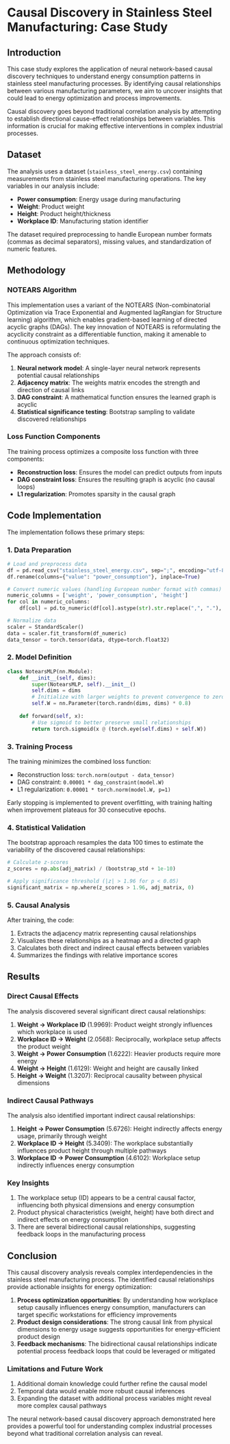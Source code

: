 # Causal Discovery in Stainless Steel Manufacturing: Case Study

## Introduction

This case study explores the application of neural network-based causal discovery techniques to understand energy consumption patterns in stainless steel manufacturing processes. By identifying causal relationships between various manufacturing parameters, we aim to uncover insights that could lead to energy optimization and process improvements.

Causal discovery goes beyond traditional correlation analysis by attempting to establish directional cause-effect relationships between variables. This information is crucial for making effective interventions in complex industrial processes.

## Dataset

The analysis uses a dataset (`stainless_steel_energy.csv`) containing measurements from stainless steel manufacturing operations. The key variables in our analysis include:

- **Power consumption**: Energy usage during manufacturing
- **Weight**: Product weight
- **Height**: Product height/thickness
- **Workplace ID**: Manufacturing station identifier

The dataset required preprocessing to handle European number formats (commas as decimal separators), missing values, and standardization of numeric features.

## Methodology

### NOTEARS Algorithm

This implementation uses a variant of the NOTEARS (Non-combinatorial Optimization via Trace Exponential and Augmented lagRangian for Structure learning) algorithm, which enables gradient-based learning of directed acyclic graphs (DAGs). The key innovation of NOTEARS is reformulating the acyclicity constraint as a differentiable function, making it amenable to continuous optimization techniques.

The approach consists of:

1. **Neural network model**: A single-layer neural network represents potential causal relationships
2. **Adjacency matrix**: The weights matrix encodes the strength and direction of causal links
3. **DAG constraint**: A mathematical function ensures the learned graph is acyclic
4. **Statistical significance testing**: Bootstrap sampling to validate discovered relationships

### Loss Function Components

The training process optimizes a composite loss function with three components:
- **Reconstruction loss**: Ensures the model can predict outputs from inputs
- **DAG constraint loss**: Ensures the resulting graph is acyclic (no causal loops)
- **L1 regularization**: Promotes sparsity in the causal graph

## Code Implementation

The implementation follows these primary steps:

### 1. Data Preparation

```python
# Load and preprocess data
df = pd.read_csv("stainless_steel_energy.csv", sep=";", encoding="utf-8", on_bad_lines="skip")
df.rename(columns={"value": "power_consumption"}, inplace=True)

# Convert numeric values (handling European number format with commas)
numeric_columns = ['weight', 'power_consumption', 'height']
for col in numeric_columns:
    df[col] = pd.to_numeric(df[col].astype(str).str.replace(",", "."), errors='coerce')

# Normalize data
scaler = StandardScaler()
data = scaler.fit_transform(df_numeric)
data_tensor = torch.tensor(data, dtype=torch.float32)
```

### 2. Model Definition

```python
class NotearsMLP(nn.Module):
    def __init__(self, dims):
        super(NotearsMLP, self).__init__()
        self.dims = dims
        # Initialize with larger weights to prevent convergence to zero
        self.W = nn.Parameter(torch.randn(dims, dims) * 0.8)
                
    def forward(self, x):
        # Use sigmoid to better preserve small relationships
        return torch.sigmoid(x @ (torch.eye(self.dims) + self.W))
```

### 3. Training Process

The training minimizes the combined loss function:
- Reconstruction loss: `torch.norm(output - data_tensor)`
- DAG constraint: `0.00001 * dag_constraint(model.W)`
- L1 regularization: `0.00001 * torch.norm(model.W, p=1)`

Early stopping is implemented to prevent overfitting, with training halting when improvement plateaus for 30 consecutive epochs.

### 4. Statistical Validation

The bootstrap approach resamples the data 100 times to estimate the variability of the discovered causal relationships:

```python
# Calculate z-scores
z_scores = np.abs(adj_matrix) / (bootstrap_std + 1e-10)

# Apply significance threshold (|z| > 1.96 for p < 0.05)
significant_matrix = np.where(z_scores > 1.96, adj_matrix, 0)
```

### 5. Causal Analysis

After training, the code:
1. Extracts the adjacency matrix representing causal relationships
2. Visualizes these relationships as a heatmap and a directed graph
3. Calculates both direct and indirect causal effects between variables
4. Summarizes the findings with relative importance scores

## Results

### Direct Causal Effects

The analysis discovered several significant direct causal relationships:

1. **Weight → Workplace ID** (1.9969): Product weight strongly influences which workplace is used
2. **Workplace ID → Weight** (2.0568): Reciprocally, workplace setup affects the product weight
3. **Weight → Power Consumption** (1.6222): Heavier products require more energy
4. **Weight → Height** (1.6129): Weight and height are causally linked
5. **Height → Weight** (1.3207): Reciprocal causality between physical dimensions

### Indirect Causal Pathways

The analysis also identified important indirect causal relationships:

1. **Height → Power Consumption** (5.6726): Height indirectly affects energy usage, primarily through weight
2. **Workplace ID → Height** (5.3409): The workplace substantially influences product height through multiple pathways
3. **Workplace ID → Power Consumption** (4.6102): Workplace setup indirectly influences energy consumption

### Key Insights

1. The workplace setup (ID) appears to be a central causal factor, influencing both physical dimensions and energy consumption
2. Product physical characteristics (weight, height) have both direct and indirect effects on energy consumption
3. There are several bidirectional causal relationships, suggesting feedback loops in the manufacturing process

## Conclusion

This causal discovery analysis reveals complex interdependencies in the stainless steel manufacturing process. The identified causal relationships provide actionable insights for energy optimization:

1. **Process optimization opportunities**: By understanding how workplace setup causally influences energy consumption, manufacturers can target specific workstations for efficiency improvements
2. **Product design considerations**: The strong causal link from physical dimensions to energy usage suggests opportunities for energy-efficient product design
3. **Feedback mechanisms**: The bidirectional causal relationships indicate potential process feedback loops that could be leveraged or mitigated

### Limitations and Future Work

1. Additional domain knowledge could further refine the causal model
2. Temporal data would enable more robust causal inferences
3. Expanding the dataset with additional process variables might reveal more complex causal pathways

The neural network-based causal discovery approach demonstrated here provides a powerful tool for understanding complex industrial processes beyond what traditional correlation analysis can reveal.